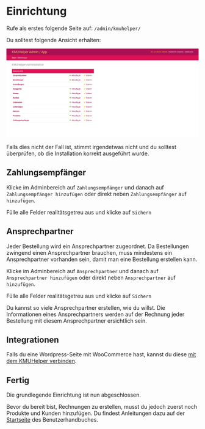 # Einrichtung

Rufe als erstes folgende Seite auf: `/admin/kmuhelper/`

Du solltest folgende Ansicht erhalten:

![KMUHelper Admin - Home](../assets/images/screenshots/admin_home.png)

Falls dies nicht der Fall ist, stimmt irgendetwas nicht und du solltest überprüfen, ob die Installation korrekt ausgeführt wurde.

## Zahlungsempfänger

Klicke im Adminbereich auf `Zahlungsempfänger` und danach auf `Zahlungsempfänger hinzufügen` oder direkt neben `Zahlungsempfänger` auf `hinzufügen`.

Fülle alle Felder realitätsgetreu aus und klicke auf `Sichern`

## Ansprechpartner

Jeder Bestellung wird ein Ansprechpartner zugeordnet. Da Bestellungen zwingend einen Ansprechpartner brauchen, muss mindestens ein Ansprechpartner vorhanden sein, damit man eine Bestellung erstellen kann.

Klicke im Adminbereich auf `Ansprechpartner` und danach auf `Ansprechpartner hinzufügen` oder direkt neben `Ansprechpartner` auf `hinzufügen`.

Fülle alle Felder realitätsgetreu aus und klicke auf `Sichern`

Du kannst so viele Ansprechpartner erstellen, wie du willst. Die Informationen eines Ansprechpartners werden auf der Rechnung jeder Bestellung mit diesem Ansprechpartner ersichtlich sein.

## Integrationen

Falls du eine Wordpress-Seite mit WooCommerce hast, kannst du diese [mit dem KMUHelper verbinden](apis/woocommerce).

## Fertig

Die grundlegende Einrichtung ist nun abgeschlossen.

Bevor du bereit bist, Rechnungen zu erstellen, musst du jedoch zuerst noch Produkte und Kunden hinzufügen. Du findest Anleitungen dazu auf der [Startseite](../) des Benutzerhandbuches.

